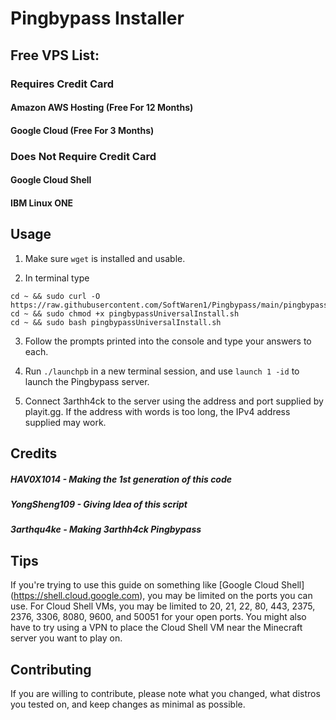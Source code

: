 # Pingbypass Installer

## Free VPS List:

### Requires Credit Card

#### Amazon AWS Hosting (Free For 12 Months)
#### Google Cloud (Free For 3 Months)

### Does Not Require Credit Card

#### Google Cloud Shell
#### IBM Linux ONE

## Usage
1. Make sure `wget` is installed and usable.

2. In terminal type
 ```
cd ~ && sudo curl -O https://raw.githubusercontent.com/SoftWaren1/Pingbypass/main/pingbypassUniversalInstall.sh
cd ~ && sudo chmod +x pingbypassUniversalInstall.sh
cd ~ && sudo bash pingbypassUniversalInstall.sh
```

3. Follow the prompts printed into the console and type your answers to each.

4. Run `./launchpb` in a new terminal session, and use `launch 1 -id` to launch the Pingbypass server.

5. Connect 3arthh4ck to the server using the address and port supplied by playit.gg. If the address with words is too long, the IPv4 address supplied may work.

## Credits

##### HAV0X1014 - Making the 1st generation of this code
##### YongSheng109 - Giving Idea of this script
##### 3arthqu4ke - Making 3arthh4ck Pingbypass

## Tips
If you're trying to use this guide on something like [Google Cloud Shell] (https://shell.cloud.google.com), you may be limited on the ports you can use. For Cloud Shell VMs, you may be limited to 20, 21, 22, 80, 443, 2375, 2376, 3306, 8080, 9600, and 50051 for your open ports. You might also have to try using a VPN to place the Cloud Shell VM near the Minecraft server you want to play on.

## Contributing
If you are willing to contribute, please note what you changed, what distros you tested on, and keep changes as minimal as possible.
